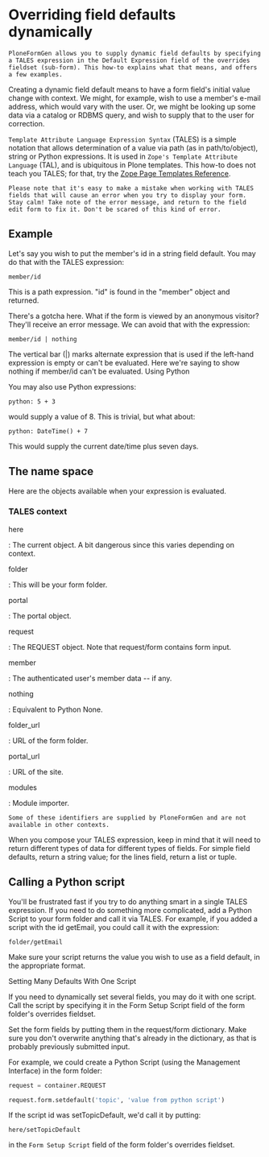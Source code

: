 # Overriding field defaults dynamically

```{admonition} Description
PloneFormGen allows you to supply dynamic field defaults by specifying a TALES expression in the Default Expression field of the overrides fieldset (sub-form). This how-to explains what that means, and offers a few examples.
```

Creating a dynamic field default means to have a form field's initial value change with context. We might, for example, wish to use a member's e-mail address, which would vary with the user. Or, we might be looking up some data via a catalog or RDBMS query, and wish to supply that to the user for correction.

`Template Attribute Language Expression Syntax` (TALES) is a simple notation that allows determination of a value via path (as in path/to/object), string or Python expressions. It is used in `Zope's Template Attribute Language` (TAL), and is ubiquitous in Plone templates. This how-to does not teach you TALES; for that, try the [Zope Page Templates Reference](https://docs.zope.org/zope2/zope2book/AppendixC.html).

```{warning}
Please note that it's easy to make a mistake when working with TALES fields that will cause an error when you try to display your form. Stay calm! Take note of the error message, and return to the field edit form to fix it. Don't be scared of this kind of error.
```

## Example

Let's say you wish to put the member's id in a string field default. You may do that with the TALES expression:

```
member/id
```

This is a path expression. "id" is found in the "member" object and returned.

There's a gotcha here. What if the form is viewed by an anonymous visitor? They'll receive an error message. We can avoid that with the expression:

```
member/id | nothing
```

The vertical bar (|) marks alternate expression that is used if the left-hand expression is empty or can't be evaluated. Here we're saying to show nothing if member/id can't be evaluated.
Using Python

You may also use Python expressions:

```
python: 5 + 3
```

would supply a value of 8. This is trivial, but what about:

```
python: DateTime() + 7
```

This would supply the current date/time plus seven days.

## The name space

Here are the objects available when your expression is evaluated.

### TALES context

here

: The current object. A bit dangerous since this varies depending on context.

folder

: This will be your form folder.

portal

: The portal object.

request

: The REQUEST object. Note that request/form contains form input.

member

: The authenticated user's member data -- if any.

nothing

: Equivalent to Python None.

folder_url

: URL of the form folder.

portal_url

: URL of the site.

modules

: Module importer.

```{note}
Some of these identifiers are supplied by PloneFormGen and are not available in other contexts.
```

When you compose your TALES expression, keep in mind that it will need to return different types of data for different types of fields. For simple field defaults, return a string value; for the lines field, return a list or tuple.

## Calling a Python script

You'll be frustrated fast if you try to do anything smart in a single TALES expression. If you need to do something more complicated, add a Python Script to your form folder and call it via TALES. For example, if you added a script with the id getEmail, you could call it with the expression:

```
folder/getEmail
```

Make sure your script returns the value you wish to use as a field default, in the appropriate format.

Setting Many Defaults With One Script

If you need to dynamically set several fields, you may do it with one script. Call the script by specifying it in the Form Setup Script field of the form folder's overrides fieldset.

Set the form fields by putting them in the request/form dictionary. Make sure you don't overwrite anything that's already in the dictionary, as that is probably previously submitted input.

For example, we could create a Python Script (using the Management Interface) in the form folder:

```python
request = container.REQUEST

request.form.setdefault('topic', 'value from python script')
```

If the script id was setTopicDefault, we'd call it by putting:

```
here/setTopicDefault
```

in the `Form Setup Script` field of the form folder's overrides fieldset.

